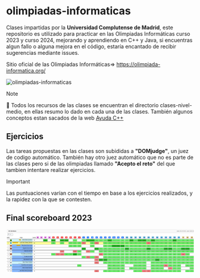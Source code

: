 # olimpiadas-informaticas
Clases impartidas por la **Universidad Complutense de Madrid**, este repositorio es utilizado para practicar en las Olimpiadas Informáticas curso 2023 y curso 2024, mejorando y aprendiendo en C++ y Java, si encuentras algun fallo o alguna mejora en el código, estaría encantado de recibir sugerencias mediante issues.

Sitio oficial de las Olimpiadas Informáticas=> https://olimpiada-informatica.org/


![olimpiadas-informaticas](https://olimpiada-informatica.org/sites/default/files/OIE_2.png)
> [!NOTE]
> 📖 Todos los recursos de las clases se encuentran el directorio clases-nivel-medio, en ellas resumo lo dado en cada una de las clases. También algunos conceptos estan sacados de la web [Ayuda C++](https://aprende.olimpiada-informatica.org/index.php/algoritmia)

## Ejercicios
Las tareas propuestas en las clases son subididas a **"DOMjudge"**, un juez de codigo automático.
También hay otro juez automático que no es parte de las clases pero si de las olimpiadas llamado **"Acepto el reto"**
del que tambien intentare realizar ejercicios.
> [!IMPORTANT]
> Las puntuaciones varían con el tiempo en base a los ejercicios realizados, y la rapidez con la que se contesten.

## Final scoreboard 2023
![olimpiadas-informaticas-score](./img/ol_score.png)
